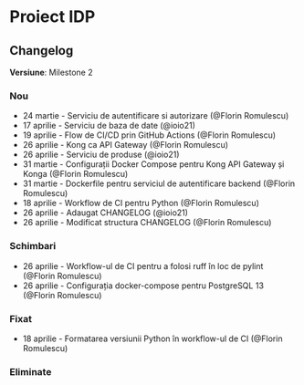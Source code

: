 # Proiect IDP

## Changelog

**Versiune**: Milestone 2

### Nou
- 24 martie - Serviciu de autentificare si autorizare (@Florin Romulescu)
- 17 aprilie - Serviciu de baza de date (@ioio21)
- 19 aprilie - Flow de CI/CD prin GitHub Actions (@Florin Romulescu)
- 26 aprilie - Kong ca API Gateway (@Florin Romulescu)
- 26 aprilie - Serviciu de produse (@ioio21)
- 31 martie - Configurații Docker Compose pentru Kong API Gateway și Konga (@Florin Romulescu)
- 31 martie - Dockerfile pentru serviciul de autentificare backend (@Florin Romulescu)
- 18 aprilie - Workflow de CI pentru Python (@Florin Romulescu)
- 26 aprilie - Adaugat CHANGELOG (@ioio21)
- 26 aprilie - Modificat structura CHANGELOG (@Florin Romulescu)

### Schimbari
- 26 aprilie - Workflow-ul de CI pentru a folosi ruff în loc de pylint (@Florin Romulescu)
- 26 aprilie - Configurația docker-compose pentru PostgreSQL 13 (@Florin Romulescu)

### Fixat
- 18 aprilie - Formatarea versiunii Python în workflow-ul de CI (@Florin Romulescu)

### Eliminate